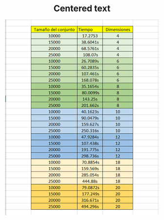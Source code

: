 #       <center>Centered text</center>
![alt text](https://github.com/yerson001/DistanciaEuclidiana/blob/master/tiempos.PNG)
